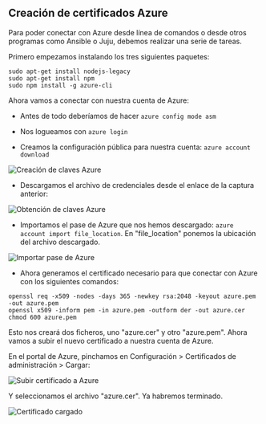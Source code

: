 ## Creación de certificados Azure

Para poder conectar con Azure desde línea de comandos o desde otros programas como Ansible o Juju, debemos realizar una serie de tareas.

Primero empezamos instalando los tres siguientes paquetes:

```
sudo apt-get install nodejs-legacy
sudo apt-get install npm
sudo npm install -g azure-cli
```

Ahora vamos a conectar con nuestra cuenta de Azure:

- Antes de todo deberíamos de hacer `azure config mode asm`

- Nos logueamos con `azure login`

- Creamos la configuración pública para nuestra cuenta: `azure account download`

![Creación de claves Azure](http://i628.photobucket.com/albums/uu6/romilgildo/creacionClavesAzure_zpsccrqzinn.png)

- Descargamos el archivo de credenciales desde el enlace de la captura anterior:

![Obtención de claves Azure](http://i628.photobucket.com/albums/uu6/romilgildo/clavesAzure_zpsrjeihqcs.png~original)

- Importamos el pase de Azure que nos hemos descargado: `azure account import file_location`. En "file_location" ponemos la ubicación del archivo descargado.

![Importar pase de Azure](http://i628.photobucket.com/albums/uu6/romilgildo/ImportamospaseAzure_zpsauod82ho.png)

- Ahora generamos el certificado necesario para que conectar con Azure con los siguientes comandos:

```
openssl req -x509 -nodes -days 365 -newkey rsa:2048 -keyout azure.pem -out azure.pem
openssl x509 -inform pem -in azure.pem -outform der -out azure.cer
chmod 600 azure.pem
```

Esto nos creará dos ficheros, uno "azure.cer" y otro "azure.pem". Ahora vamos a subir el nuevo certificado a nuestra cuenta de Azure. 

En el portal de Azure, pinchamos en Configuración > Certificados de administración > Cargar:

![Subir certificado a Azure](http://i628.photobucket.com/albums/uu6/romilgildo/cargar_certificadoAzure_zps09k2qqrl.png~original)

Y seleccionamos el archivo "azure.cer". Ya habremos terminado.

![Certificado cargado](http://i628.photobucket.com/albums/uu6/romilgildo/certificadoAzureVagrant_zpsvc2noghr.png)
